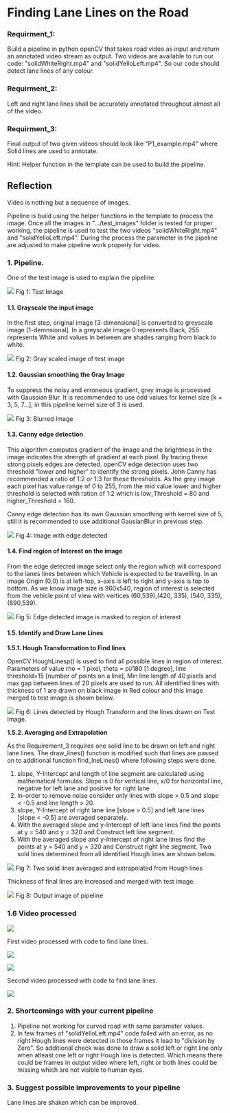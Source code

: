 # **Finding Lane Lines on the Road**

### Requirment_1:

Build a pipeline in python openCV that takes road video as input and return an annotated video stream as output.
Two videos are available to run our code: "solidWhiteRight.mp4" and "solidYelloLeft.mp4". So our code should detect lane lines of any colour.

### Requirment_2:

Left and right lane lines shall be accurately annotated throughout almost all of the video.

### Requirment_3:

Final output of two given videos should look like "P1_example.mp4" where Solid lines are used to annotate.

Hint: Helper function in the template can be used to build the pipeline.

## Reflection

Video is nothing but a sequence of images.

Pipeline is build using the helper functions in the template to process the image. Once all the images in ".../test_images" folder is tested for proper working, the pipeline is used to test the two videos "solidWhiteRight.mp4" and "solidYelloLeft.mp4". During the process the parameter in the pipeline are adjusted to make pipeline work properly for video.

### 1. Pipeline.

One of the test image is used to explain the pipeline.

![](/examples/steps/1.jpg)
Fig 1: Test Image

#### 1.1. Grayscale the input image

In the first step, original image [3-dimensional] is converted to greyscale image [1-demnsional]. In a greyscale image 0 represents Black, 255 represents White and values in between are shades ranging from black to white.

![](/examples/steps/2.jpg)
Fig 2: Gray scaled image of test image

#### 1.2. Gaussian smoothing the Gray Image

To suppress the noisy and erroneous gradient, grey image is processed with Gaussian Blur. It is recommended to use odd values for kernel size [k = 3, 5, 7...], in this pipeline kernel size of 3 is used.

![](/examples/steps/3.jpg)
Fig 3: Blurred Image

#### 1.3. Canny edge detection

This algorithm computes gradient of the image and the brightness in the image indicates the strength of gradient at each pixel. By tracing these strong pixels edges are detected. openCV edge detection uses two threshold "lower and higher" to identify the strong pixels. John Canny has recommended a ratio of 1:2 or 1:3 for these thresholds. As the grey image each pixel has value range of 0 to 255, from the mid value lower and higher threshold is selected with ration of 1:2 which is low_Threshold = 80 and higher_Threshold = 160.

Canny edge detection has its own Gaussian smoothing with kernel size of 5, still it is recommended to use additional GausianBlur in previous step.

![](/examples/steps/4.jpg)
Fig 4: Image with edge detected

#### 1.4. Find region of Interest on the image

From the edge detected image select only the region which will correspond to the lanes lines between which Vehicle is expected to be travelling. In an image Origin (0,0) is at left-top, x-axis is left to right and y-axis is top to bottom. As we know image size is 960x540, region of interest is selected from the vehicle point of view with vertices (60,539),(420, 335), (540, 335), (890,539).

![](/examples/steps/5.jpg)
Fig 5: Edge detected image is masked to region of interest

#### 1.5. Identify and Draw Lane Lines

**1.5.1. Hough Transformation to Find lines**

OpenCV HoughLinesp() is used to find all possible lines in region of interest. Parameters of value rho = 1 pixel, theta = pi/180 [1 degree], line threshold=15 [number of points on a line], Min line length of 40 pixels and max gap between lines of 20 pixels are used to run. All identified lines with thickness of 1 are drawn on black image in Red colour and this image merged to test image is shown below.

![](/examples/steps/6.jpg)
Fig 6: Lines detected by Hough Transform and the lines drawn on Test Image.

**1.5.2. Averaging and Extrapolation**

As the Requirement_3 requires one solid line to be drawn on left and right lane lines. The draw_lines() function is modified such that lines are passed on to additional function find_lneLines() where following steps were done.
  1. slope, Y-Intercept and length of line segment are calculated using mathematical formulas.
Slope is 0 for vertical line, x/0 for horizontal line, negative for left lane and positive for right lane
  2. In-order to remove noise consider only lines with slope > 0.5 and slope < -0.5 and line length > 20.
  3. slope, Y-Intercept of right lane line [slope > 0.5] and left lane lines [slope < -0.5] are averaged separately.
  4. With the averaged slope and y-Intercept of left lane lines find the points at y = 540 and y = 320 and Construct left line segment.
  5. With the averaged slope and y-Intercept of right lane lines find the points at y = 540 and y = 320 and Construct right line segment.
Two sold lines determined from all identified Hough lines are shown below.

![](/examples/steps/7.jpg)
Fig 7: Two solid lines averaged and extrapolated from Hough lines

Thickness of final lines are increased and merged with test image.

![](/examples/steps/8.jpg)
Fig 8: Output image of pipeline

### 1.6 Video processed
![](/examples/steps/solidWhiteRight_0.gif)

First video processed with code to find lane lines.

![](/examples/steps/solidWhiteRight_1.gif)

![](/examples/steps/solidYellowLeft_0.gif)

Second video processed with code to find lane lines.

![](/examples/steps/solidYellowLeft_1.gif)

### 2. Shortcomings with your current pipeline
  1. Pipeline not working for curved road with same parameter values.
  2. In few frames of "solidYelloLeft.mp4" code failed with an error, as no right Hough lines were detected in those frames it lead to "division by Zero". So additional check was done to draw a solid left or right line only when atleast one left or right Hough line is detected. Which means there could be frames in output video where left, right or both lines could be missing which are not visible to human eyes.

### 3. Suggest possible improvements to your pipeline
  Lane lines are shaken which can be improved.
